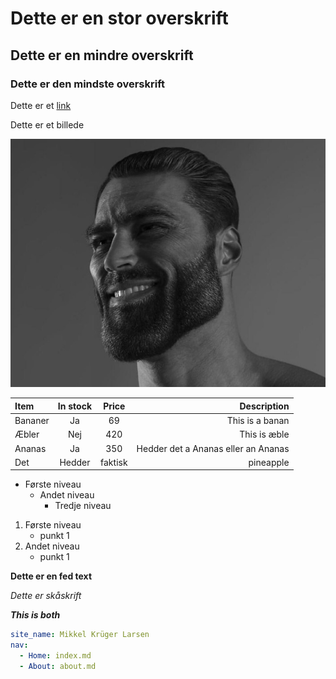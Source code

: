 # Dette er en stor overskrift

## Dette er en mindre overskrift

### Dette er den mindste overskrift

Dette er et
[link](https://www.youtube.com/watch?v=dQw4w9WgXcQ&ab_channel=RickAstley)

Dette er et billede

![alt text](Images/gigachad.jpg)


| Item        | In stock | Price | Description |
| :-----------| :------: | :---: | ----------: |
| Bananer     | Ja       | 69    | This is a banan |
| Æbler | Nej | 420 | This is æble | 
| Ananas | Ja | 350 | Hedder det a Ananas eller an Ananas |
| Det | Hedder | faktisk | pineapple |

- Første niveau
    - Andet niveau
        - Tredje niveau


1. Første niveau
    - punkt 1
2. Andet niveau
    - punkt 1

**Dette er en fed text**

*Dette er skåskrift*  

***This is both***

``` yaml title="Dette er en kodeblok, skrevet med yaml syntax"
site_name: Mikkel Krüger Larsen
nav:
  - Home: index.md
  - About: about.md
```
